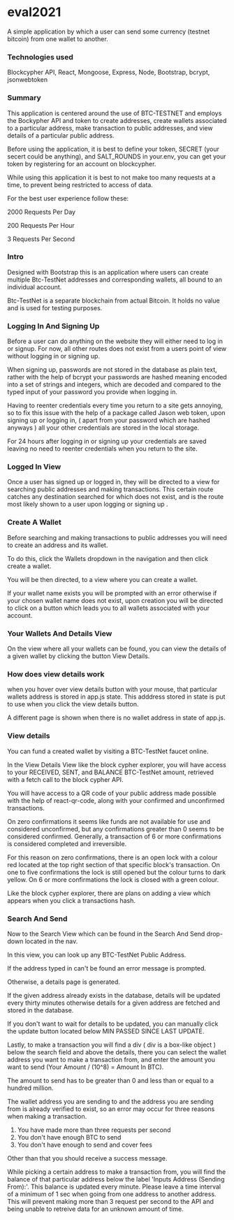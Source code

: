 # eval2021

A simple application by which a user can send some currency
(testnet bitcoin) from one wallet to another.

### Technologies used

Blockcypher API, React, Mongoose, Express, Node, Bootstrap, bcrypt, jsonwebtoken

### Summary

This application is centered around the use of BTC-TESTNET and employs the Bockypher API and token to create addresses, create wallets associated to a particular address, make transaction to public addresses, and view details of a particular public address.  

Before using the application, it is best to define your token, SECRET (your secert could be anything), and SALT_ROUNDS in your.env, you can get your token by registering for an account on blockcypher. 

While using this application it is best to not make too many requests at a time, to prevent being restricted to access of data.   

For the best user experience follow these: 

2000 Requests Per Day 

200 Requests Per Hour 

3 Requests Per Second

### Intro

Designed with Bootstrap this is an application where users can create multiple Btc-TestNet addresses and corresponding wallets, all bound to an individual account. 

Btc-TestNet is a separate blockchain from actual Bitcoin. It holds no value and is used for testing purposes.

### Logging In And Signing Up

Before a user can do anything on the website they will either need to log in or signup. For now, all other routes does not exist from a users point of view without logging in or signing up.

When signing up, passwords are not stored in the database as plain text, rather with the help of bcrypt your passwords are hashed meaning encoded into a set of strings and integers, which are decoded and compared to the typed input of your password you provide when logging in. 
<!-- Demonstrate (Create A New Sign Up, And Show Database) -->

Having to reenter credentials every time you return to a site gets annoying, so to fix this issue with the help of a package called Jason web token, upon signing up or logging in, ( apart from your password which are hashed anyways ) all your other credentials are stored in the local storage.

For 24 hours after logging in or signing up your credentials are saved leaving no need to reenter credentials when you return to the site. 
<!-- Demonstrate ( show the token in local storage ) -->

### Logged In View

Once a user has signed up or logged in, they will be directed to a view for searching public addresses and making transactions. This certain route catches any destination searched for which does not exist, and is the route most likely shown to a user upon logging or signing up .

### Create A Wallet

Before searching and making transactions to public addresses you will need to create an address and its wallet.

To do this, click the Wallets dropdown in the navigation and then click create a wallet.

You will be then directed, to a view where you can create a wallet.

If your wallet name exists you will be prompted with an error otherwise if your chosen wallet name does not exist, upon creation you will be directed to click on a button which leads you to all wallets associated with your account. 
<!-- Demonstrate -->

### Your Wallets And Details View

On the view where all your wallets can be found, you can view the details of a given wallet by clicking the button View Details.

### How does view details work

when you hover over view details button with your mouse, that particular wallets address is stored in app.js state.
This adddress stored in state is put to use when you click the view details button.

A different page is shown when there is no wallet address in state of app.js.
<!-- Demonstrate -->

### View details

You can fund a created wallet by visiting a BTC-TestNet faucet online.
<!-- Demonstrate ( fund a wallet, what happens if no wallets are selected on the details view ) -->

In the View Details View like the block cypher explorer, you will have access to your RECEIVED, SENT, and BALANCE BTC-TestNet amount, retrieved with a fetch call to the block cypher API. 

You will have access to a QR code of your public address made possible with the help of react-qr-code, along with your confirmed and unconfirmed transactions.

On zero confirmations it seems like funds are not available for use and considered unconfirmed, but any confirmations greater than 0 seems to be considered confirmed. Generally, a transaction of  6 or more confirmations is considered completed and irreversible.

For this reason on zero confirmations, there is an open lock with a colour red located at the top right section of that specific block's transaction. On one to five confirmations the lock is still opened but the colour turns to dark yellow. On 6 or more confirmations the lock is closed with a green colour.

Like the block cypher explorer, there are plans on adding a view which appears when you click a transactions hash.

### Search And Send

Now to the Search View which can be found in the Search And Send drop-down located in the nav.

In this view, you can look up any BTC-TestNet Public Address.

If the address typed in can't be found an error message is prompted. 
<!-- Demonstrate ( where is the error ) -->

Otherwise, a details page is generated.
<!-- Demonstrate -->

If the given address already exists in the database, details will be updated every thirty minutes otherwise details for a given address are fetched and stored in the database.

If you don't want to wait for details to be updated, you can manually click the update button located below MIN PASSED SINCE LAST UPDATE.
<!-- Demonstrate -->

Lastly, to make a transaction you will find a div ( div is a box-like object ) below the search field and above the details, there you can select the wallet address you want to make a transaction from, and enter the amount you want to send (Your Amount / (10^8) = Amount In BTC). 

The amount to send has to be greater than 0 and less than or equal to a hundred million. 
<!-- (what is the equivalence) equvalent to 1 BTC -->

The wallet address you are sending to and the address you are sending from is already verified to exist, so an error may occur for three reasons when making a transaction.

1) You have made more than three requests per second
2) You don't have enough BTC to send
3) You don't have enough to send and cover fees

Other than that you should receive a success message.

While picking a certain address to make a transaction from, you will find the balance of that
particular address below the label 'Inputs Address (Sending From):'. This balance is updated every minute. Please leave a time interval of a minimum of 1 sec when going from one address to another address. This will prevent making more than 3 request per second to the API and being unable to retreive data for an unknown amount of time.

<!-- Demonstrate A transaction  -->
